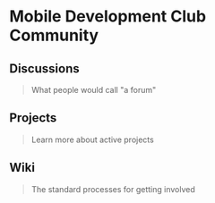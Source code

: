 # Mobile Development Club Community

## Discussions

> What people would call "a forum"

## Projects

> Learn more about active projects

## Wiki

> The standard processes for getting involved
